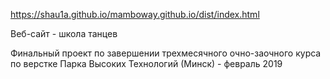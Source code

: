 https://shau1a.github.io/mamboway.github.io/dist/index.html

Веб-сайт - школа танцев

Финальный проект по завершении трехмесячного очно-заочного курса по верстке Парка Высоких Технологий (Минск) - февраль 2019
